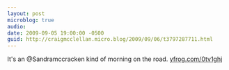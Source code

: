 ```yaml
---
layout: post
microblog: true
audio: 
date: 2009-09-05 19:00:00 -0500
guid: http://craigmcclellan.micro.blog/2009/09/06/t3797287711.html
---
```

It's an @Sandramccracken kind of morning on the road.  [yfrog.com/0tv1ghj](http://yfrog.com/0tv1ghj)
